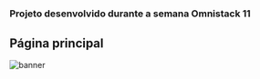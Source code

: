 # 
### Projeto desenvolvido durante a semana Omnistack 11

## Página principal
<img align="center" src="" alt="banner" >